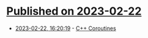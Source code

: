 # [Published on 2023-02-22](index.md)

* [2023-02-22, 16:20:19](https://lobste.rs/s/bsvbd6/c_coroutines) - [C++ Coroutines](https://nigeltao.github.io/blog/2023/cpp-coro-part-1-yield-return-prime-sieve.html)
